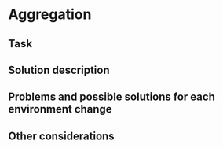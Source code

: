 # Aggregation

## Task


## Solution description

## Problems and possible solutions for each environment change

## Other considerations